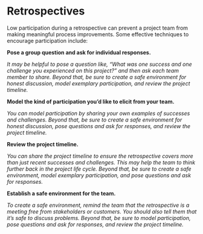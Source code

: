 # Retrospectives

Low participation during a retrospective can prevent a project team from making meaningful process improvements. Some effective techniques to encourage participation include:

__Pose a group question and ask for individual responses.__

*It may be helpful to pose a question like, “What was one success and one challenge you experienced on this project?” and then ask each team member to share. Beyond that, be sure to create a safe environment for honest discussion, model exemplary participation, and review the project timeline.*

__Model the kind of participation you’d like to elicit from your team.__

*You can model participation by sharing your own examples of successes and challenges. Beyond that, be sure to create a safe environment for honest discussion, pose questions and ask for responses, and review the project timeline.*

__Review the project timeline.__

*You can share the project timeline to ensure the retrospective covers more than just recent successes and challenges. This may help the team to think further back in the project life cycle. Beyond that, be sure to create a safe environment, model exemplary participation, and pose questions and ask for responses.*

__Establish a safe environment for the team.__

*To create a safe environment, remind the team that the retrospective is a meeting free from stakeholders or customers. You should also tell them that it’s safe to discuss problems. Beyond that, be sure to model participation, pose questions and ask for responses, and review the project timeline.*


